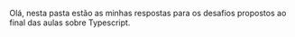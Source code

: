 Olá, nesta pasta estão as minhas respostas para os desafios propostos ao final das aulas sobre Typescript.